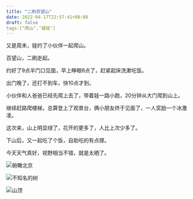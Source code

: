 ```yaml
---
title: "二刷百望山"
date: 2022-04-17T22:57:41+08:00
draft: false
tags:["爬山","遛娃"]
---
```


又是周末，娃约了小伙伴一起爬山。

百望山，二刷走起。

约好了9点半门口见面，早上睁眼8点了，赶紧起床洗漱吃饭。

出门晚了，还打不到车，快10点才到。

小伙伴和人爸爸已经先爬上去了，带着娃一路小跑，20分钟从大门爬到山上。

继续赶路爬楼梯，总算登上了观景台，俩小朋友终于见面了，一人奖励一个冰激凌。

这次来，山上明显绿了，花开的更多了，人比上次少多了。

下山后，又一起吃了个饭，自助吃的有点撑。

今天天气真好，视野相当不错，就是太晒了。

![俯瞰北京](https://blog-1251768242.cos.ap-shanghai.myqcloud.com/WechatIMG48.jpeg)

![不知名的树](https://blog-1251768242.cos.ap-shanghai.myqcloud.com/WechatIMG47.jpeg)

![山顶](https://blog-1251768242.cos.ap-shanghai.myqcloud.com/WechatIMG46.jpeg)